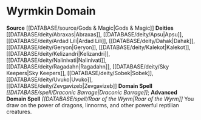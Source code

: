 ﻿---
advanced_apocryphal_spell: null
advanced_domain_spell: '[[DATABASE/spell/Roar of the Wyrm|Roar of the Wyrm]]'
apocryphal_spell: null
deity:
- '[[DATABASE/deity/Abraxas|Abraxas]]'
- '[[DATABASE/deity/Apsu|Apsu]]'
- '[[DATABASE/deity/Ardad Lili|Ardad Lili]]'
- '[[DATABASE/deity/Dahak|Dahak]]'
- '[[DATABASE/deity/Geryon|Geryon]]'
- '[[DATABASE/deity/Kalekot|Kalekot]]'
- '[[DATABASE/deity/Kelizandri|Kelizandri]]'
- '[[DATABASE/deity/Nalinivati|Nalinivati]]'
- '[[DATABASE/deity/Ragadahn|Ragadahn]]'
- '[[DATABASE/deity/Sky Keepers|SkyKeepers]]'
- '[[DATABASE/deity/Sobek|Sobek]]'
- '[[DATABASE/deity/Uvuko|Uvuko]]'
- '[[DATABASE/deity/Zevgavizeb|Zevgavizeb]]'
domain:
- '[[DATABASE/domain/Wyrmkin Domain|Wyrmkin]]'
domain_spell: '[[DATABASE/spell/Draconic Barrage|Draconic Barrage]]'
id: '57'
name: Wyrmkin Domain
rarity: Common
rus_type_level: null
source: '[[DATABASE/source/Gods & Magic|Gods & Magic]]'
trait: null
type: Domain

---
# Wyrmkin Domain

**Source** [[DATABASE/source/Gods & Magic|Gods & Magic]] 
**Deities** [[DATABASE/deity/Abraxas|Abraxas]], [[DATABASE/deity/Apsu|Apsu]], [[DATABASE/deity/Ardad Lili|Ardad Lili]], [[DATABASE/deity/Dahak|Dahak]], [[DATABASE/deity/Geryon|Geryon]], [[DATABASE/deity/Kalekot|Kalekot]], [[DATABASE/deity/Kelizandri|Kelizandri]], [[DATABASE/deity/Nalinivati|Nalinivati]], [[DATABASE/deity/Ragadahn|Ragadahn]], [[DATABASE/deity/Sky Keepers|Sky Keepers]], [[DATABASE/deity/Sobek|Sobek]], [[DATABASE/deity/Uvuko|Uvuko]], [[DATABASE/deity/Zevgavizeb|Zevgavizeb]]
**Domain Spell** _[[DATABASE/spell/Draconic Barrage|Draconic Barrage]]_; **Advanced Domain Spell** _[[DATABASE/spell/Roar of the Wyrm|Roar of the Wyrm]]_
You draw on the power of dragons, linnorms, and other powerful reptilian creatures.